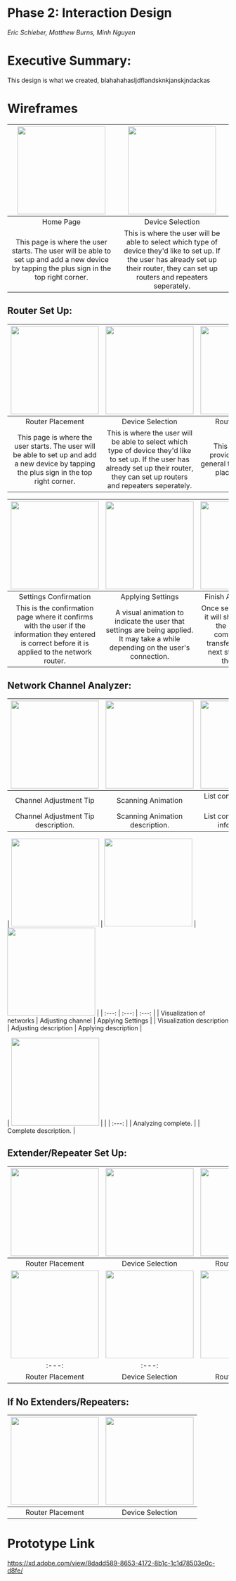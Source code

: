# Phase 2: Interaction Design

*Eric Schieber, Matthew Burns, Minh Nguyen*

# Executive Summary: 
This design is what we created, blahahahasljdflandsknkjanskjndackas

# Wireframes

|<img src="https://i.imgur.com/WYaJ90x.png" width="200"> | <img src="https://i.imgur.com/8MxKVMy.png" width="200"> |
| :---: | :---: |
| Home Page  | Device Selection |
| This page is where the user starts. The user will be able to set up and add a new device by tapping the plus sign in the top right corner. | This is where the user will be able to select which type of device they'd like to set up. If the user has already set up their router, they can set up routers and repeaters seperately. | This page will then provide the user with general tips as to where to place their router. |

## Router Set Up:

| <img src="https://i.imgur.com/q9JpQFC.png" width="200"> |  <img src="https://i.imgur.com/qOXDCon.png" width="200"> |  <img src="https://i.imgur.com/DJpfT6F.png" width="200"> |
| :---: | :---: | :---: |
| Router Placement | Device Selection | Router Placement |
| This page is where the user starts. The user will be able to set up and add a new device by tapping the plus sign in the top right corner. | This is where the user will be able to select which type of device they'd like to set up. If the user has already set up their router, they can set up routers and repeaters seperately. | This page will then provide the user with general tips as to where to place their router. |

| <img src="https://i.imgur.com/Zo1GLCv.png" width="200"> |  <img src="https://i.imgur.com/t2svZsw.png" width="200"> |  <img src="https://i.imgur.com/M7ok27L.png" width="200"> |
| :---: | :---: | :---: |
| Settings Confirmation | Applying Settings | Finish Applying Settings |
| This is the confirmation page where it confirms with the user if the information they entered is correct before it is applied to the network router. | A visual animation to indicate the user that settings are being applied. It may take a while depending on the user's connection. | Once settings are applied, it will show the user that the initial setup is complete and may transfer the user to the next step in setting up their network. |

## Network Channel Analyzer:

| <img src="https://i.imgur.com/Al4JpIF.png" width="200"> |  <img src="https://i.imgur.com/zjj4qUr.png" width="200"> |  <img src="https://i.imgur.com/JhGx0uZ.png" width="200"> |
| :---: | :---: | :---: |
| Channel Adjustment Tip | Scanning Animation | List containing networks info |
| Channel Adjustment Tip description. | Scanning Animation description. | List containing networks info description. |

| <img src="https://i.imgur.com/we4jkr8.png" width="200"> |  <img src="https://i.imgur.com/Vr31Bu3.png" width="200"> |  <img src="https://i.imgur.com/t2svZsw.png" width="200"> 
|
| :---: | :---: | :---: |
| Visualization of networks | Adjusting channel | Applying Settings |
| Visualization description | Adjusting description | Applying description |

| <img src="https://i.imgur.com/z13uyk1.png" width="200"> |
|
| :---: |
| Analyzing complete. |
| Complete description. |
## Extender/Repeater Set Up:
| <img src="https://i.imgur.com/Y7pOJ97.png" width="200"> |  <img src="https://i.imgur.com/qYBpy5z.png" width="200"> |  <img src="https://i.imgur.com/or7vZJN.png" width="200"> |
| :---: | :---: | :---: |
| Router Placement | Device Selection | Router Placement |
| <img src="https://i.imgur.com/VfXYdVK.png" width="200"> |  <img src="https://i.imgur.com/urZotAE.png" width="200"> |  <img src="https://i.imgur.com/TAtP6Oh.png" width="200"> |
| :---: | :---: | :---: |
| Router Placement | Device Selection | Router Placement|

## If No Extenders/Repeaters:
| <img src="https://i.imgur.com/urZotAE.png" width="200"> |  <img src="https://i.imgur.com/TAtP6Oh.png" width="200"> |
| :---: | :---: |
| Router Placement | Device Selection |

# Prototype Link
https://xd.adobe.com/view/8dadd589-8653-4172-8b1c-1c1d78503e0c-d8fe/

